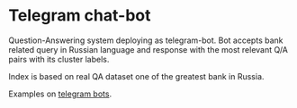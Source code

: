 # Telegram chat-bot 

 Question-Answering system deploying as telegram-bot. Bot accepts bank related query in Russian language and response with the most relevant 
Q/A pairs with its cluster labels.

Index is based on real QA dataset one of the greatest bank in Russia.



Examples on [telegram bots](https://github.com/python-telegram-bot/python-telegram-bot/blob/master/examples/README.md).